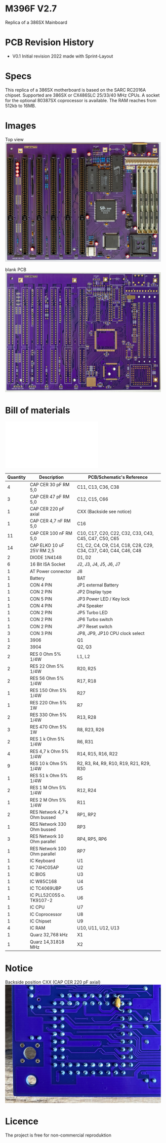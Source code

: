 # M396F V2.7

Replica of a 386SX Mainboard

# PCB Revision History

- V0.1 Initial revision 2022 made with Sprint-Layout

# Specs

This replica of a 386SX motherboard is based on the SARC RC2016A chipset. Supported are 386SX or CX486SLC 25/33/40 MHz CPUs. A socket for the optional 80387SX coprocessor is available. The RAM reaches from 512kb to 16MB.

# Images

Top view
[![](images/build_complete.jpg 'top view')](#topview)

blank PCB
[![](images/blank_pcb.jpg 'blank pcb')](#blank)

# Bill of materials

[![](bom/M396F_V2.7.txt 'bom')](#bom)

| Quantity | Description                  | PCB/Schematic's Reference                                        |
| -------- | ---------------------------- | ---------------------------------------------------------------- |
| 4        | CAP CER 30 pF RM 5,0         | C11, C13, C36, C38                                               |
| 3        | CAP CER 47 pF RM 5,0         | C12, C15, C66                                                    |
| 1        | CAP CER 220 pF axial         | CXX (Backside see notice)                                        |
| 1        | CAP CER 4,7 nF RM 5,0        | C16                                                              |
| 11       | CAP CER 100 nF RM 5,0        | C10, C17, C20, C22, C32, C33, C43, C45, C47, C50, C65            |
| 14       | CAP ELKO 10 uF 25V RM 2,5    | C1, C2, C4, C9, C14, C18, C28, C29, C34, C37, C40, C44, C46, C48 |
| 2        | DIODE 1N4148                 | D1, D2                                                           |
| 6        | 16 Bit ISA Socket            | J2, J3, J4, J5, J6, J7                                           |
| 1        | AT Power connector           | J8                                                               |
| 1        | Battery                      | BAT                                                              |
| 1        | CON 4 PIN                    | JP1 external Battery                                             |
| 1        | CON 2 PIN                    | JP2 Display type                                                 |
| 1        | CON 5 PIN                    | JP3 Power LED / Key lock                                         |
| 1        | CON 4 PIN                    | JP4 Speaker                                                      |
| 1        | CON 2 PIN                    | JP5 Turbo LED                                                    |
| 1        | CON 2 PIN                    | JP6 Turbo switch                                                 |
| 1        | CON 2 PIN                    | JP7 Reset switch                                                 |
| 3        | CON 3 PIN                    | JP8, JP9, JP10 CPU clock select                                  |
| 1        | 3906                         | Q1                                                               |
| 2        | 3904                         | Q2, Q3                                                           |
| 2        | RES 0 Ohm 5% 1/4W            | L1, L2                                                           |
| 2        | RES 22 Ohm 5% 1/4W           | R20, R25                                                         |
| 2        | RES 56 Ohm 5% 1/4W           | R17, R18                                                         |
| 1        | RES 150 Ohm 5% 1/4W          | R27                                                              |
| 1        | RES 220 Ohm 5% 1W            | R7                                                               |
| 2        | RES 330 Ohm 5% 1/4W          | R13, R28                                                         |
| 3        | RES 470 Ohm 5% 1W            | R8, R23, R26                                                     |
| 2        | RES 1 k Ohm 5% 1/4W          | R6, R31                                                          |
| 4        | RES 4,7 k Ohm 5% 1/4W        | R14, R15, R16, R22                                               |
| 9        | RES 10 k Ohm 5% 1/4W         | R2, R3, R4, R9, R10, R19, R21, R29, R30                          |
| 1        | RES 51 k Ohm 5% 1/4W         | R5                                                               |
| 2        | RES 1 M Ohm 5% 1/4W          | R12, R24                                                         |
| 1        | RES 2 M Ohm 5% 1/4W          | R11                                                              |
| 2        | RES Network 4,7 k Ohm bussed | RP1, RP2                                                         |
| 1        | RES Network 330 Ohm bussed   | RP3                                                              |
| 3        | RES Network 10 Ohm parallel  | RP4, RP5, RP6                                                    |
| 1        | RES Network 100 Ohm parallel | RP7                                                              |
| 1        | IC Keyboard                  | U1                                                               |
| 1        | IC 74HC05AP                  | U2                                                               |
| 1        | IC BIOS                      | U3                                                               |
| 1        | IC W85C168                   | U4                                                               |
| 1        | IC TC4069UBP                 | U5                                                               |
| 1        | IC PLL52C05S o. TK9107-2     | U6                                                               |
| 1        | IC CPU                       | U7                                                               |
| 1        | IC Coprocessor               | U8                                                               |
| 1        | IC Chipset                   | U9                                                               |
| 4        | IC RAM                       | U10, U11, U12, U13                                               |
| 1        | Quarz 32,768 kHz             | X1                                                               |
| 1        | Quarz 14,31818 MHz           | X2                                                               |

# Notice

Backside position CXX (CAP CER 220 pF axial)
[![](images/backside.jpg 'backside')](#backside)

# Licence

The project is free for non-commercial reproduktion
